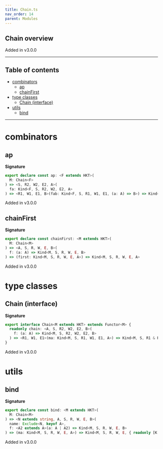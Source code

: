 ```yaml
---
title: Chain.ts
nav_order: 14
parent: Modules
---
```


## Chain overview

Added in v3.0.0

---

<h2 class="text-delta">Table of contents</h2>

- [combinators](#combinators)
  - [ap](#ap)
  - [chainFirst](#chainfirst)
- [type classes](#type-classes)
  - [Chain (interface)](#chain-interface)
- [utils](#utils)
  - [bind](#bind)

---

# combinators

## ap

**Signature**

```ts
export declare const ap: <F extends HKT>(
  M: Chain<F>
) => <S, R2, W2, E2, A>(
  fa: Kind<F, S, R2, W2, E2, A>
) => <R1, W1, E1, B>(fab: Kind<F, S, R1, W1, E1, (a: A) => B>) => Kind<F, S, R1 & R2, W2 | W1, E2 | E1, B>
```

Added in v3.0.0

## chainFirst

**Signature**

```ts
export declare const chainFirst: <M extends HKT>(
  M: Chain<M>
) => <A, S, R, W, E, B>(
  f: (a: A) => Kind<M, S, R, W, E, B>
) => (first: Kind<M, S, R, W, E, A>) => Kind<M, S, R, W, E, A>
```

Added in v3.0.0

# type classes

## Chain (interface)

**Signature**

```ts
export interface Chain<M extends HKT> extends Functor<M> {
  readonly chain: <A, S, R2, W2, E2, B>(
    f: (a: A) => Kind<M, S, R2, W2, E2, B>
  ) => <R1, W1, E1>(ma: Kind<M, S, R1, W1, E1, A>) => Kind<M, S, R1 & R2, W1 | W2, E1 | E2, B>
}
```

Added in v3.0.0

# utils

## bind

**Signature**

```ts
export declare const bind: <M extends HKT>(
  M: Chain<M>
) => <N extends string, A, S, R, W, E, B>(
  name: Exclude<N, keyof A>,
  f: <A2 extends A>(a: A | A2) => Kind<M, S, R, W, E, B>
) => (ma: Kind<M, S, R, W, E, A>) => Kind<M, S, R, W, E, { readonly [K in N | keyof A]: K extends keyof A ? A[K] : B }>
```

Added in v3.0.0
